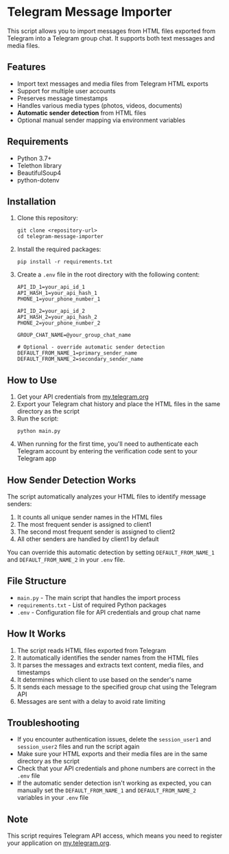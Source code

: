 # Telegram Message Importer

This script allows you to import messages from HTML files exported from Telegram into a Telegram group chat. It supports both text messages and media files.

## Features

* Import text messages and media files from Telegram HTML exports
* Support for multiple user accounts
* Preserves message timestamps
* Handles various media types (photos, videos, documents)
* **Automatic sender detection** from HTML files
* Optional manual sender mapping via environment variables

## Requirements

* Python 3.7+
* Telethon library
* BeautifulSoup4
* python-dotenv

## Installation

1. Clone this repository:
   ```
   git clone <repository-url>
   cd telegram-message-importer
   ```
2. Install the required packages:
   ```
   pip install -r requirements.txt
   ```
3. Create a `.env` file in the root directory with the following content:
   ```
   API_ID_1=your_api_id_1
   API_HASH_1=your_api_hash_1
   PHONE_1=your_phone_number_1

   API_ID_2=your_api_id_2
   API_HASH_2=your_api_hash_2
   PHONE_2=your_phone_number_2

   GROUP_CHAT_NAME=@your_group_chat_name

   # Optional - override automatic sender detection
   DEFAULT_FROM_NAME_1=primary_sender_name
   DEFAULT_FROM_NAME_2=secondary_sender_name
   ```

## How to Use

1. Get your API credentials from [my.telegram.org](https://my.telegram.org/)
2. Export your Telegram chat history and place the HTML files in the same directory as the script
3. Run the script:
   ```
   python main.py
   ```
4. When running for the first time, you'll need to authenticate each Telegram account by entering the verification code sent to your Telegram app

## How Sender Detection Works

The script automatically analyzes your HTML files to identify message senders:

1. It counts all unique sender names in the HTML files
2. The most frequent sender is assigned to client1
3. The second most frequent sender is assigned to client2
4. All other senders are handled by client1 by default

You can override this automatic detection by setting `DEFAULT_FROM_NAME_1` and `DEFAULT_FROM_NAME_2` in your `.env` file.

## File Structure

* `main.py` - The main script that handles the import process
* `requirements.txt` - List of required Python packages
* `.env` - Configuration file for API credentials and group chat name

## How It Works

1. The script reads HTML files exported from Telegram
2. It automatically identifies the sender names from the HTML files
3. It parses the messages and extracts text content, media files, and timestamps
4. It determines which client to use based on the sender's name
5. It sends each message to the specified group chat using the Telegram API
6. Messages are sent with a delay to avoid rate limiting

## Troubleshooting

* If you encounter authentication issues, delete the `session_user1` and `session_user2` files and run the script again
* Make sure your HTML exports and their media files are in the same directory as the script
* Check that your API credentials and phone numbers are correct in the `.env` file
* If the automatic sender detection isn't working as expected, you can manually set the `DEFAULT_FROM_NAME_1` and `DEFAULT_FROM_NAME_2` variables in your `.env` file

## Note

This script requires Telegram API access, which means you need to register your application on [my.telegram.org](https://my.telegram.org/).
